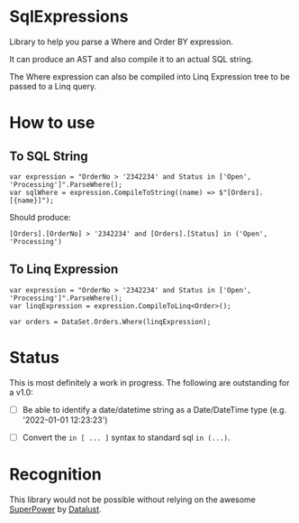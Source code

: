 # SqlExpressions

Library to help you parse a Where and Order BY expression.

It can produce an AST and also compile it to an actual SQL string.

The Where expression can also be compiled into Linq Expression tree to be passed to a Linq query.

# How to use

## To SQL String

```
var expression = "OrderNo > '2342234' and Status in ['Open', 'Processing']".ParseWhere();
var sqlWhere = expression.CompileToString((name) => $"[Orders].[{name}]");
```

Should produce:

```
[Orders].[OrderNo] > '2342234' and [Orders].[Status] in ('Open', 'Processing')
```

## To Linq Expression

```
var expression = "OrderNo > '2342234' and Status in ['Open', 'Processing']".ParseWhere();
var linqExpression = expression.CompileToLinq<Order>();

var orders = DataSet.Orders.Where(linqExpression);

```

# Status

This is most definitely a work in progress.  The following are outstanding for a v1.0:

- [ ] Be able to identify a date/datetime string as a Date/DateTime type (e.g. '2022-01-01 12:23:23')
- [ ] Convert the `in [ ... ]` syntax to standard sql `in (...)`.


# Recognition

This library would not be possible without relying on the awesome [SuperPower](https://github.com/datalust/superpower/) by [Datalust](https://datalust.co/).